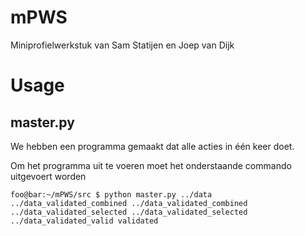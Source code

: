 # mPWS
Miniprofielwerkstuk van Sam Statijen en Joep van Dijk


# Usage
## master.py
We hebben een programma gemaakt dat alle acties in één keer doet. 

Om het programma uit te voeren moet het onderstaande commando uitgevoert worden

```console
foo@bar:~/mPWS/src $ python master.py ../data ../data_validated_combined ../data_validated_combined ../data_validated_selected ../data_validated_selected ../data_validated_valid validated
```